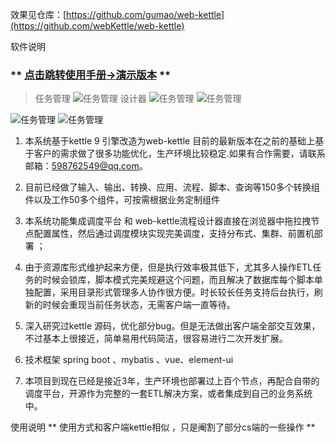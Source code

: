效果见仓库：[https://github.com/gumao/web-kettle](https://github.com/webKettle/web-kettle)

软件说明

### ** [点击跳转使用手册->演示版本](http://49.232.185.81:8080/web-etl-docs) **
> 任务管理
![任务管理](https://raw.githubusercontent.com/webKettle/web-kettle/main/%E6%88%AA%E5%9B%BE/%E8%AE%BE%E8%AE%A1%E5%99%A8-%E4%BB%BB%E5%8A%A1%E7%AE%A1%E7%90%86.png)
> 设计器
![任务管理](https://raw.githubusercontent.com/webKettle/web-kettle/main/%E6%88%AA%E5%9B%BE/%E8%AE%BE%E8%AE%A1%E5%99%A8%E6%96%B0%E5%8A%9F%E8%83%BD.jpg)
![任务管理](https://raw.githubusercontent.com/webKettle/web-kettle/main/%E6%88%AA%E5%9B%BE/%E8%AE%BE%E8%AE%A1%E5%99%A8-%E8%BD%AC%E6%8D%A2.png)

![任务管理](https://raw.githubusercontent.com/webKettle/web-kettle/main/%E6%88%AA%E5%9B%BE/%E8%AE%BE%E8%AE%A1%E5%99%A8-%E8%BD%AC%E6%8D%A2-%E7%BB%84%E4%BB%B6%E5%8F%B3%E9%94%AE%E5%8A%9F%E8%83%BD.png)
![任务管理](https://raw.githubusercontent.com/webKettle/web-kettle/main/%E6%88%AA%E5%9B%BE/job%E6%88%AA%E5%9B%BE.png)

1. 本系统基于kettle 9 引擎改造为web-kettle 目前的最新版本在之前的基础上基于客户的需求做了很多功能优化，生产环境比较稳定.如果有合作需要，请联系邮箱：598762549@qq.com。

2. 目前已经做了输入、输出、转换、应用、流程、脚本、查询等150多个转换组件以及工作50多个组件，可按需根据业务定制组件

3. 本系统功能集成调度平台 和 web-kettle流程设计器直接在浏览器中拖拉拽节点配置属性，然后通过调度模块实现完美调度，支持分布式、集群、前置机部署 ；

4. 由于资源库形式维护起来方便，但是执行效率极其低下，尤其多人操作ETL任务的时候会锁库，脚本模式完美规避这个问题，而且解决了数据库每个脚本单独配置，采用目录形式管理多人协作很方便。时长较长任务支持后台执行，刷新的时候会重现当前任务状态，无需客户端一直等待。

5. 深入研究过kettle 源码，优化部分bug。但是无法做出客户端全部交互效果，不过基本上很接近，简单易用代码简洁，很容易进行二次开发扩展。

6. 技术框架 spring boot 、mybatis 、vue、element-ui

7. 本项目到现在已经是接近3年，生产环境也部署过上百个节点，再配合自带的调度平台，开源作为完整的一套ETL解决方案，或者集成到自己的业务系统中。

使用说明
** 使用方式和客户端kettle相似 ，只是阉割了部分cs端的一些操作 **

